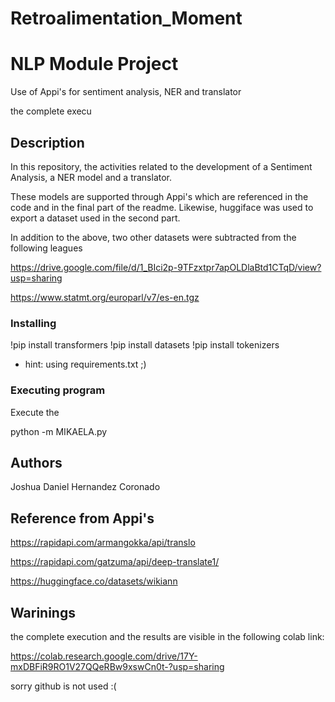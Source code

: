 # Retroalimentation_Moment


# NLP Module Project

Use of Appi's for sentiment analysis, NER and translator

the complete execu

## Description

In this repository, the activities related to the development of a Sentiment Analysis, a NER model and a translator.

These models are supported through Appi's which are referenced in the code and in the final part of the readme. Likewise, huggiface was used to export a dataset used in the second part.

In addition to the above, two other datasets were subtracted from the following leagues

https://drive.google.com/file/d/1_BIci2p-9TFzxtpr7apOLDlaBtd1CTqD/view?usp=sharing

https://www.statmt.org/europarl/v7/es-en.tgz

### Installing

!pip install transformers 
!pip install datasets
!pip install tokenizers

* hint: using requirements.txt ;)


### Executing program

Execute the  

python -m MIKAELA.py 


## Authors

Joshua Daniel Hernandez Coronado


## Reference from Appi's

https://rapidapi.com/armangokka/api/translo

https://rapidapi.com/gatzuma/api/deep-translate1/

https://huggingface.co/datasets/wikiann


## Warinings
the complete execution and the results are visible in the following colab link:

https://colab.research.google.com/drive/17Y-mxDBFiR9RO1V27QQeRBw9xswCn0t-?usp=sharing

sorry github is not used :(
